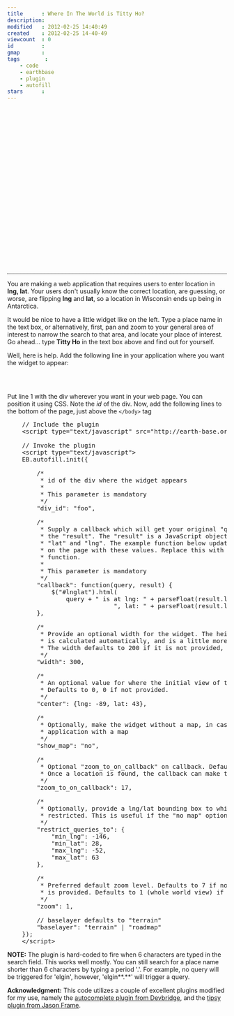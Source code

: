 ```yaml
---
title      : Where In The World is Titty Ho?
description:
modified   : 2012-02-25 14:40:49
created    : 2012-02-25 14-40-49
viewcount  : 0
id         :
gmap       :
tags        :
    - code
    - earthbase
    - plugin
    - autofill
stars      :
---
```


<div id="foo" class="column grid_6" style="height: 350px;"></div>
<div id="lnglat" class="column grid_8" style="height: 20px; border-bottom: 1px dotted black; font-size: 0.8em; padding: 5px;"></div>

You are making a web application that requires users to enter location in **lng, lat**. Your users don't usually know the correct location, are guessing, or worse, are flipping **lng** and **lat**, so a location in Wisconsin ends up being in Antarctica.

It would be nice to have a little widget like on the left. Type a place name in the text box, or alternatively, first, pan and zoom to your general area of interest to narrow the search to that area, and locate your place of interest. Go ahead… type **Titty Ho** in the text box above and find out for yourself.

Well, here is help. Add the following line in your application where you want the widget to appear:

<pre class="brush: xml">
    <div id="map"></div>
</pre>

Put line 1 with the div wherever you want in your web page. You can position it using CSS. Note the *id* of the div. Now, add the following lines to the bottom of the page, just above the `</body>` tag

<pre class="brush: js">
	// Include the plugin
    &lt;script type="text/javascript" src="http://earth-base.org/lib/eb/autofill-0.2.0.min.js">&lt;/script>

    // Invoke the plugin
    &lt;script type="text/javascript">
    EB.autofill.init({

    	/*
    	 * id of the div where the widget appears
    	 *
    	 * This parameter is mandatory
    	 */
	    "div_id": "foo",

	    /*
	     * Supply a callback which will get your original "query" and
	     * the "result". The "result" is a JavaScript object with
	     * "lat" and "lng". The example function below updates a div
	     * on the page with these values. Replace this with your own
	     * function.
	     *
	     * This parameter is mandatory
	     */
	    "callback": function(query, result) {
	 	    $("#lnglat").html(
	 	    	query + " is at lng: " + parseFloat(result.lng).toFixed(2) +
	 	    	             ", lat: " + parseFloat(result.lat).toFixed(2));
	    },

	    /*
	     * Provide an optional width for the widget. The height of the
	     * is calculated automatically, and is a little more than the width.
	     * The width defaults to 200 if it is not provided, or is less than 200.
	     */
	    "width": 300,

	    /*
	     * An optional value for where the initial view of the map should be centered.
	     * Defaults to 0, 0 if not provided.
	     */
	    "center": {lng: -89, lat: 43},

		/*
		 * Optionally, make the widget without a map, in case you already have an
		 * application with a map
		 */
		"show_map": "no",

		/*
	     * Optional "zoom_to_on_callback" on callback. Defaults to 14 if not provided.
	     * Once a location is found, the callback can make the map zoom to this value.
	     */
	    "zoom_to_on_callback": 17,

		/*
		 * Optionally, provide a lng/lat bounding box to which the queries should be
		 * restricted. This is useful if the "no map" option is used
		 */
		"restrict_queries_to": {
			"min_lng": -146,
			"min_lat": 28,
			"max_lng": -52,
			"max_lat": 63
		},

	    /*
	     * Preferred default zoom level. Defaults to 7 if not provided but if center
	     * is provided. Defaults to 1 (whole world view) if center is not provided.
	     */
	    "zoom": 1,

	    // baselayer defaults to "terrain"
	    "baselayer": "terrain" | "roadmap"
    });
    &lt;/script>
</pre>

**NOTE:** The plugin is hard-coded to fire when 6 characters are typed in the search field. This works well mostly. You can still search for a place name shorter than 6 characters by typing a period '.'. For example, no query will be triggered for 'elgin', however, 'elgin**.**' will trigger a query.

**Acknowledgment:** This code utilizes a couple of excellent plugins modified for my use, namely the [autocomplete plugin from Devbridge](http://www.devbridge.com/projects/autocomplete/jquery/), and the [tipsy plugin from Jason Frame](http://onehackoranother.com/projects/jquery/tipsy/).

<script type="text/javascript">
/*
EB.autofill.init({
    "div_id": "foo",
	"callback": function(query, result) {
		$("#lnglat").html(query + " is at lng: " + parseFloat(result.lng).toFixed(2) + ", lat: " + parseFloat(result.lat).toFixed(2));
	},
	"include": {"gmaps": 1, "openlayers": 1, "jquery": 0},
    "width": 300,
    "show_map": "yes",
    "zoom_to_on_callback": 17,
    "center": {lng: 0, lat: 0},
    "zoom": 1,
    "baselayer": "roadmap"
});
*/
</script>


